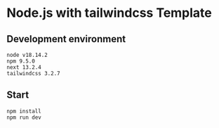 # Node.js with tailwindcss Template

## Development environment 

    node v18.14.2
    npm 9.5.0
    next 13.2.4
    tailwindcss 3.2.7

## Start

    npm install
    npm run dev